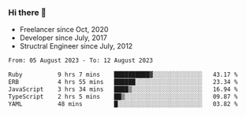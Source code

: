 ### Hi there 👋

- Freelancer since Oct, 2020
- Developer since July, 2017
- Structral Engineer since July, 2012

<!--START_SECTION:waka-->

```txt
From: 05 August 2023 - To: 12 August 2023

Ruby          9 hrs 7 mins    ██████████▓░░░░░░░░░░░░░░   43.17 %
ERB           4 hrs 55 mins   ██████░░░░░░░░░░░░░░░░░░░   23.34 %
JavaScript    3 hrs 34 mins   ████▒░░░░░░░░░░░░░░░░░░░░   16.94 %
TypeScript    2 hrs 5 mins    ██▒░░░░░░░░░░░░░░░░░░░░░░   09.87 %
YAML          48 mins         █░░░░░░░░░░░░░░░░░░░░░░░░   03.82 %
```

<!--END_SECTION:waka-->
